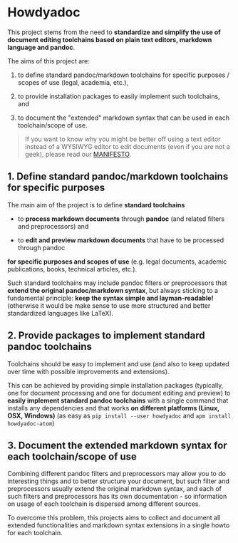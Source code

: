 # Howdyadoc

This project stems from the need to **standardize and simplify the use of document editing toolchains based on plain text editors, markdown language and pandoc**. 

The aims of this project are:

1. to define standard pandoc/markdown toolchains for specific purposes / scopes of use (legal, academia, etc.), 

2. to provide installation packages to easily implement such toolchains, and

3. to document the "extended" markdown syntax that can be used in each toolchain/scope of use.  

> If you want to know why you might be better off using a text editor instead of a WYSIWYG editor to edit documents (even if you are not a geek), please read our [MANIFESTO](./MANIFESTO.md).

## 1. Define standard pandoc/markdown toolchains for specific purposes

The main aim of the project is to define **standard toolchains**

  - to **process markdown documents** through **pandoc** (and related filters and preprocessors) and
   
  - to **edit and preview markdown documents** that have to be processed through pandoc

**for specific purposes and scopes of use** (e.g. legal documents, academic publications, books, technical articles, etc.).

Such standard toolchains may include pandoc filters or preprocessors that **extend the original pandoc/markdown syntax**, but always sticking to a fundamental principle: **keep the syntax simple and layman-readable!** (otherwise it would be make sense to use more structured and better standardized languages like LaTeX).  

## 2. Provide packages to implement standard pandoc toolchains

Toolchains should be easy to implement and use (and also to keep updated over time with possible improvements and extensions). 

This can be achieved by providing simple installation packages (typically, one for document processing and one for document editing and preview) to **easily implement standard pandoc toolchains** with a single command that installs any dependencies and that works **on different platforms (Linux, OSX, Windows)** (as easy as `pip install --user howdyadoc` and `apm install howdyadoc-atom`)

## 3. Document the extended markdown syntax for each toolchain/scope of use

Combining different pandoc filters and preprocessors may allow you to do interesting things and to better structure your document, but such filter and preprocessors usually extend the original markdown syntax, and each of such filters and preprocessors has its own documentation - so information on usage of each toolchain is dispersed among different sources.

To overcome this problem, this projects aims to collect and document all extended functionalities and markdown syntax extensions in a single howto for each toolchain.

